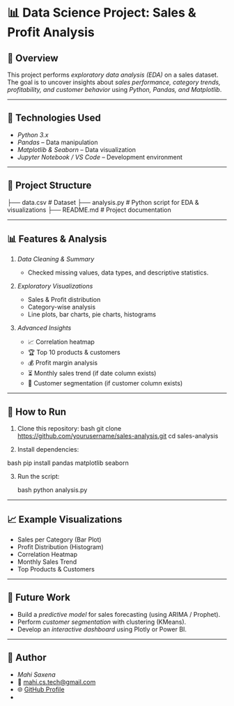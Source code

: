 # 📊 Data Science Project: Sales & Profit Analysis

## 📌 Overview
This project performs *exploratory data analysis (EDA)* on a sales dataset.  
The goal is to uncover insights about *sales performance, category trends, profitability, and customer behavior* using *Python, Pandas, and Matplotlib*.

---

## 🔧 Technologies Used
- *Python 3.x*
- *Pandas* – Data manipulation
- *Matplotlib & Seaborn* – Data visualization
- *Jupyter Notebook / VS Code* – Development environment

---

## 📂 Project Structure


├── data.csv           # Dataset
├── analysis.py        # Python script for EDA & visualizations
├── README.md          # Project documentation



---

## 📊 Features & Analysis
1. *Data Cleaning & Summary*
   - Checked missing values, data types, and descriptive statistics.

2. *Exploratory Visualizations*
   - Sales & Profit distribution
   - Category-wise analysis
   - Line plots, bar charts, pie charts, histograms

3. *Advanced Insights*
   - 📈 Correlation heatmap
   - 🏆 Top 10 products & customers
   - 💰 Profit margin analysis
   - ⏳ Monthly sales trend (if date column exists)
   - 👥 Customer segmentation (if customer column exists)

---

## 🚀 How to Run
1. Clone this repository:
bash
   git clone https://github.com/yourusername/sales-analysis.git
   cd sales-analysis


2. Install dependencies:

bash
   pip install pandas matplotlib seaborn
   

3. Run the script:

   bash
   python analysis.py
   

---

## 📈 Example Visualizations

* Sales per Category (Bar Plot)
* Profit Distribution (Histogram)
* Correlation Heatmap
* Monthly Sales Trend
* Top Products & Customers

---

## 📌 Future Work

* Build a *predictive model* for sales forecasting (using ARIMA / Prophet).
* Perform *customer segmentation* with clustering (KMeans).
* Develop an *interactive dashboard* using Plotly or Power BI.

---

## 👤 Author

* *Mahi Saxena*
* 📧 [mahi.cs.tech@gmail.com](mailto:mahi.cs.tech@gmail.com)
* 🌐 [GitHub Profile](https://github.com/Mahitechlead)
* 